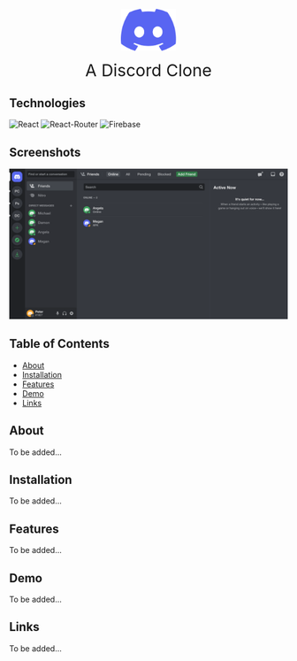 <p align="center">
    <img src="public/discord_logo.svg" alt="Discord Logo" width="100px" />
</p>

<div style="width: 100%; margin-bottom: 20px; text-align: center; font-size: 30px;">A Discord Clone</div>

## Technologies

![React](https://img.shields.io/badge/React-20232A?style=flat&logo=react&logoColor=61DAFB)
![React-Router](https://img.shields.io/badge/React_Router-CA4245?style=flat&logo=react-router&logoColor=white)
![Firebase](https://img.shields.io/badge/firebase-039BE5?style=flat&logo=firebase)

## Screenshots

![Friend's List Screesnshot](public/friends_list_screenshot.png "Friend's List")

## Table of Contents

- [About](#about)
- [Installation](#installation)
- [Features](#features)
- [Demo](#demo)
- [Links](#links)

## About

To be added...

## Installation

To be added...

## Features

To be added...

## Demo

To be added...

## Links

To be added...
